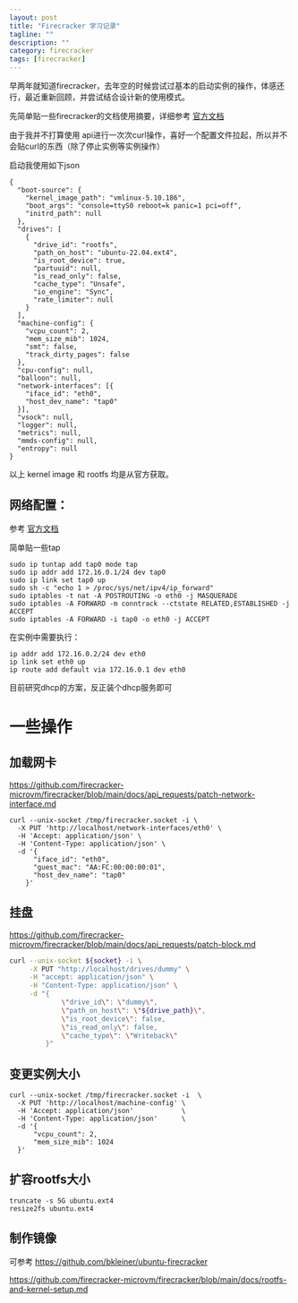```yaml
---
layout: post
title: "Firecracker 学习记录"
tagline: ""
description: ""
category: firecracker
tags: [firecracker]
---
```


早两年就知道firecracker，去年空的时候尝试过基本的启动实例的操作，体感还行，最近重新回顾，并尝试结合设计新的使用模式。

先简单贴一些firecracker的文档使用摘要，详细参考 [官方文档](https://github.com/firecracker-microvm/firecracker/tree/main/docs)

由于我并不打算使用 api进行一次次curl操作，喜好一个配置文件拉起，所以并不会贴curl的东西（除了停止实例等实例操作）

启动我使用如下json

```
{
  "boot-source": {
    "kernel_image_path": "vmlinux-5.10.186",
    "boot_args": "console=ttyS0 reboot=k panic=1 pci=off",
    "initrd_path": null
  },
  "drives": [
    {
      "drive_id": "rootfs",
      "path_on_host": "ubuntu-22.04.ext4",
      "is_root_device": true,
      "partuuid": null,
      "is_read_only": false,
      "cache_type": "Unsafe",
      "io_engine": "Sync",
      "rate_limiter": null
    }
  ],
  "machine-config": {
    "vcpu_count": 2,
    "mem_size_mib": 1024,
    "smt": false,
    "track_dirty_pages": false
  },
  "cpu-config": null,
  "balloon": null,
  "network-interfaces": [{
    "iface_id": "eth0",
    "host_dev_name": "tap0"
  }],
  "vsock": null,
  "logger": null,
  "metrics": null,
  "mmds-config": null,
  "entropy": null
}
```
以上 kernel image 和 rootfs 均是从官方获取。

## 网络配置：
参考 [官方文档](https://github.com/firecracker-microvm/firecracker/blob/main/docs/network-setup.md)

简单贴一些tap
```
sudo ip tuntap add tap0 mode tap
sudo ip addr add 172.16.0.1/24 dev tap0
sudo ip link set tap0 up
sudo sh -c "echo 1 > /proc/sys/net/ipv4/ip_forward"
sudo iptables -t nat -A POSTROUTING -o eth0 -j MASQUERADE
sudo iptables -A FORWARD -m conntrack --ctstate RELATED,ESTABLISHED -j ACCEPT
sudo iptables -A FORWARD -i tap0 -o eth0 -j ACCEPT
```
在实例中需要执行：
```
ip addr add 172.16.0.2/24 dev eth0
ip link set eth0 up
ip route add default via 172.16.0.1 dev eth0
```
目前研究dhcp的方案，反正装个dhcp服务即可

# 一些操作
## 加载网卡
https://github.com/firecracker-microvm/firecracker/blob/main/docs/api_requests/patch-network-interface.md
```
curl --unix-socket /tmp/firecracker.socket -i \
  -X PUT 'http://localhost/network-interfaces/eth0' \
  -H 'Accept: application/json' \
  -H 'Content-Type: application/json' \
  -d '{
      "iface_id": "eth0",
      "guest_mac": "AA:FC:00:00:00:01",
      "host_dev_name": "tap0"
    }'
```
## 挂盘
https://github.com/firecracker-microvm/firecracker/blob/main/docs/api_requests/patch-block.md

```bash
curl --unix-socket ${socket} -i \
     -X PUT "http://localhost/drives/dummy" \
     -H "accept: application/json" \
     -H "Content-Type: application/json" \
     -d "{
             \"drive_id\": \"dummy\",
             \"path_on_host\": \"${drive_path}\",
             \"is_root_device\": false,
             \"is_read_only\": false,
             \"cache_type\": \"Writeback\"
         }"
```

## 变更实例大小
```
curl --unix-socket /tmp/firecracker.socket -i  \
  -X PUT 'http://localhost/machine-config' \
  -H 'Accept: application/json'            \
  -H 'Content-Type: application/json'      \
  -d '{
      "vcpu_count": 2,
      "mem_size_mib": 1024
  }'
```

## 扩容rootfs大小
```
truncate -s 5G ubuntu.ext4
resize2fs ubuntu.ext4
```

## 制作镜像
可参考 https://github.com/bkleiner/ubuntu-firecracker

https://github.com/firecracker-microvm/firecracker/blob/main/docs/rootfs-and-kernel-setup.md


